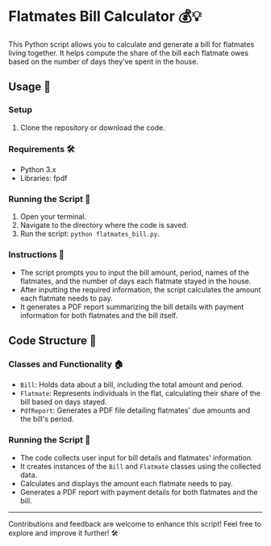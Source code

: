 # Flatmates Bill Calculator 💰💡

This Python script allows you to calculate and generate a bill for flatmates living together. It helps compute the share of the bill each flatmate owes based on the number of days they've spent in the house.

## Usage 🚀

### Setup
1. Clone the repository or download the code.

### Requirements 🛠️
- Python 3.x
- Libraries: fpdf

### Running the Script 🏡
1. Open your terminal.
2. Navigate to the directory where the code is saved.
3. Run the script: `python flatmates_bill.py`.

### Instructions 📝
- The script prompts you to input the bill amount, period, names of the flatmates, and the number of days each flatmate stayed in the house.
- After inputting the required information, the script calculates the amount each flatmate needs to pay.
- It generates a PDF report summarizing the bill details with payment information for both flatmates and the bill itself.

## Code Structure 🧱

### Classes and Functionality 🏠
- `Bill`: Holds data about a bill, including the total amount and period.
- `Flatmate`: Represents individuals in the flat, calculating their share of the bill based on days stayed.
- `PdfReport`: Generates a PDF file detailing flatmates' due amounts and the bill's period.

### Running the Script 🔄
- The code collects user input for bill details and flatmates' information.
- It creates instances of the `Bill` and `Flatmate` classes using the collected data.
- Calculates and displays the amount each flatmate needs to pay.
- Generates a PDF report with payment details for both flatmates and the bill.

---

Contributions and feedback are welcome to enhance this script! Feel free to explore and improve it further! 🛠️
